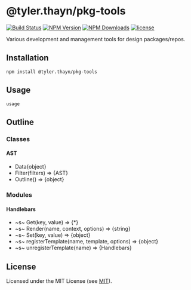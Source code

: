 # @tyler.thayn/pkg-tools

[![Build Status](https://github.com/tylerthayn/pkg-tools/workflows/build/badge.svg)](https://github.com/tj/commander.js/actions?query=workflow%3A%22build%22)
[![NPM Version](http://img.shields.io/npm/v/@tyler.thayn/pkg-tools.svg?style=flat)](https://www.npmjs.org/package/@tyler.thayn/pkg-tools)
[![NPM Downloads](https://img.shields.io/npm/dm/@tyler.thayn/pkg-tools.svg?style=flat)](https://npmcharts.com/compare/@tyler.thayn/pkg-tools?minimal=true)
[![license](https://img.shields.io/npm/l/@tyler.thayn/pkg-tools.svg)](LICENSE)

Various development and management tools for design packages/repos.

## Installation
	npm install @tyler.thayn/pkg-tools

## Usage
	usage


## Outline
### Classes
#### **AST**
<ul>
<li>Data{object}</li>

<li>Filter(filters)	=>	{AST}</li>

<li>Outline()	=>	{object}</li>
</ul>

### Modules
#### **Handlebars**
<ul>
<li>~s~ Get(key, value)	=>	{*}</li>

<li>~s~ Render(name, context, options)	=>	{string}</li>

<li>~s~ Set(key, value)	=>	{object}</li>

<li>~s~ registerTemplate(name, template, options)	=>	{object}</li>

<li>~s~ unregisterTemplate(name)	=>	{Handlebars}</li>
</ul>



## License
Licensed under the MIT License (see [MIT](LICENSE)).
